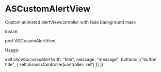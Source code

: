 # ASCustomAlertView

Custom animated alertViewcontroller with fade background mask

Install:

pod 'ASCustomAlertView'

Usage:

  self.showSuccessAlert(with: "title", message: "message", buttons: [("button title", { 
      self.dismissController(controller: self) 
    })
  ])
